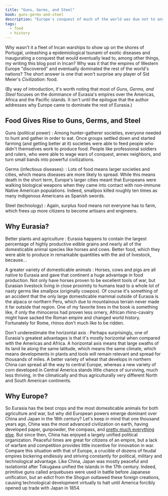 ```yaml
---
title: "Guns, Germs, and Steel"
book: guns-germs-and-steel
description: "Europe's conquest of much of the world was due not to any innate superiority, but rather the region's disproportionate share of the world's grain and domesticable animal species, which supported a larger non-farming class of soldiers and engineers and turned the people themselves into biological weapons."
tags:
  - food
  - history
---
```


Why wasn't it a fleet of Incan warships to show up on the shores of Portugal, unleashing a epidemiological tsunami of exotic diseases and inaugurating a conquest that would eventually lead to, among other things, my writing this blog post in Incan? Why was it that the empires of Western Europe "discovered" and eventually dominated the rest of the world's nations? The short answer is one that won't surprise any player of Sid Meier's <cite>Civilization</cite>: food.

(By way of introduction, it's worth noting that most of *Guns, Germs, and Steel* focuses on the dominance of Eurasia's empires over the Americas, Africa and the Pacific islands. It isn't until the epilogue that the author addresses why Europe came to dominate the rest of Eurasia.)

## Food Gives Rise to Guns, Germs, and Steel

Guns (political power)
: Among hunter-gatherer societies, everyone needed to hunt and gather in order to eat. Once groups settled down and started farming (and getting better at it) societies were able to feed people who didn't themselves work to produce food. People like professional soldiers and rulers, who were able to wage wars of conquest, annex neighbors, and turn small bands into powerful civilizations.

Germs (infectious diseases):
: Lots of food means larger societies and cities, which means diseases are more likely to spread. While this means death in the short term, Europe's larger cities meant that Europeans were walking biological weapons when they came into contact with non-immune Native American populations. Indeed, smallpox killed roughly ten times as many indigenous Americans as Spanish swords.

Steel (technology)
: Again, surplus food means not everyone has to farm, which frees up more citizens to become artisans and engineers.

## Why Eurasia?

Better plants and agriculture
: Eurasia happens to contain the largest percentage of highly productive edible grains and nearly all of the domesticable animal species like horses and cows. Better food, which they were able to produce in remarkable quantities with the aid of livestock, because...

A greater variety of domesticable animals
: Horses, cows and pigs are all native to Eurasia and gave that continent a huge advantage in food production. Not only have horses proven to be excellent tools of war, but Eurasian livestock living in close proximity to humans lead to a whole lot of nasty germs like smallpox (originally cowpox). Of course it's something of an accident that the only large domesticable mammal outside of Eurasia is the alpaca or northern Peru, which due to mountainous terrain never made it far outside that region. One of my favorite lines in the book is something like, if only the rhinoceros had proven less ornery, African rhino-cavalry might have sacked the Roman empire and changed world history. Fortunately for Rome, rhinos don't much like to be ridden.

Don't underestimate the horizontal axis
: Perhaps surprisingly, one of Eurasia's greatest advantages is that it's mostly horizontal when compared with the Americas and Africa. A horizontal axis means that large swaths of its land lie along the same latitude, which means the same climate, which means developments in plants and tools will remain relevant and spread for thousands of miles. A better variety of wheat that develops in northern China can spread all the way to central Europe, whereas a new variety of corn developed in Central America stands little chance of surviving, much less thriving, in the climatically and thus agriculturally very different North and South American continents.
  
## Why Europe?

So Eurasia has the best crops and the most domesticable animals for both agriculture and war, but why did European powers emerge dominant over China and Japan in the 18th century? Let's keep in mind that one thousand years ago, China was the most advanced civilization on earth, having developed paper, gunpowder, the compass, and [pretty much everything else](http://en.wikipedia.org/wiki/List_of_Chinese_inventions). But since then, China has enjoyed a largely unified political organization. Peaceful times are great for citizens of an empire, but a lack of warfare and competition provides little incentive for innovation in war. Compare this situation with that of Europe, a crucible of dozens of feudal empires bickering endlessly and striving constantly for political, military and technological advantage. Like China, Japan was mostly peaceful and isolationist after Tokugawa unified the islands in the 17th century. Indeed, primitive guns called arquebuses were used in battle before Japanese unification, but an edict from the Shogun outlawed these foreign creations, causing technological development virtually to halt until America forcibly opened up trade with Japan in 1854.